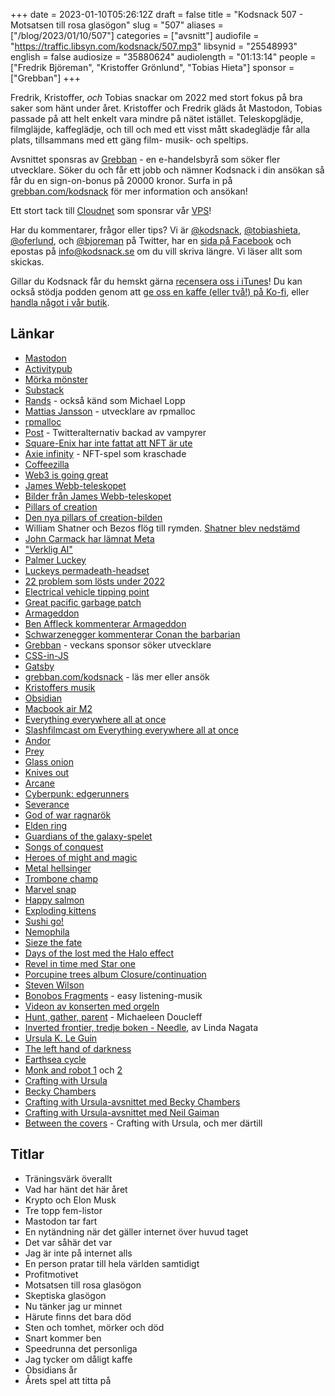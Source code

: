 +++
date = 2023-01-10T05:26:12Z
draft = false
title = "Kodsnack 507 - Motsatsen till rosa glasögon"
slug = "507"
aliases = ["/blog/2023/01/10/507"]
categories = ["avsnitt"]
audiofile = "https://traffic.libsyn.com/kodsnack/507.mp3"
libsynid = "25548993"
english = false
audiosize = "35880624"
audiolength = "01:13:14"
people = ["Fredrik Björeman", "Kristoffer Grönlund", "Tobias Hieta"]
sponsor = ["Grebban"]
+++

Fredrik, Kristoffer, *och* Tobias snackar om 2022 med stort fokus på bra saker som hänt under året. Kristoffer och Fredrik gläds åt Mastodon, Tobias passade på att helt enkelt vara mindre på nätet istället. Teleskopglädje, filmgläjde, kaffeglädje, och till och med ett visst mått skadeglädje får alla plats, tillsammans med ett gäng film- musik- och speltips.

Avsnittet sponsras av [Grebban](https://www.grebban.com/kodsnack) - en e-handelsbyrå som söker fler utvecklare. Söker du och får ett jobb och nämner Kodsnack i din ansökan så får du en sign-on-bonus på 20000 kronor. Surfa in på [grebban.com/kodsnack](https://www.grebban.com/kodsnack) för mer information och ansökan!

Ett stort tack till [Cloudnet](https://www.cloudnet.se) som sponsrar vår [VPS](https://en.wikipedia.org/wiki/Virtual_private_server)!

Har du kommentarer, frågor eller tips? Vi är [@kodsnack](https://www.twitter.com/kodsnack), [@tobiashieta](https://www.twitter.com/tobiashieta), [@oferlund](https://www.twitter.com/oferlund), och [@bjoreman](https://www.twitter.com/bjoreman) på Twitter, har en [sida på Facebook](https://www.facebook.com/kodsnack) och epostas på [info@kodsnack.se](mailto:info@kodsnack.se) om du vill skriva längre. Vi läser allt som skickas.

Gillar du Kodsnack får du hemskt gärna [recensera oss i iTunes](https://itunes.apple.com/se/podcast/kodsnack/id561631498?l=en)! Du kan också stödja podden genom att <a href="https://ko-fi.com/kodsnack" rel="payment">ge oss en kaffe (eller två!) på Ko-fi</a>, eller [handla något i vår butik](https://shop.spreadshirt.se/kodsnack/).

## Länkar ##
* [Mastodon](https://en.wikipedia.org/wiki/Mastodon_%28social_network%29)
* [Activitypub](https://en.wikipedia.org/wiki/ActivityPub)
* [Mörka mönster](https://en.wikipedia.org/wiki/Dark_pattern)
* [Substack](https://en.wikipedia.org/wiki/Substack)
* [Rands](https://en.wikipedia.org/wiki/Rands) - också känd som Michael Lopp
* [Mattias Jansson](https://github.com/mjansson) - utvecklare av rpmalloc
* [rpmalloc](https://github.com/mjansson/rpmalloc)
* [Post](https://techcrunch.com/2022/11/28/post-news-twitter-alternative-a16z/) - Twitteralternativ backad av vampyrer
* [Square-Enix har inte fattat att NFT är ute](https://clutchpoints.com/square-enix-doubles-down-nft-projects)
* [Axie infinity](https://en.wikipedia.org/wiki/Axie_Infinity) - NFT-spel som kraschade
* [Coffeezilla](https://www.youtube.com/@Coffeezilla)
* [Web3 is going great](https://web3isgoinggreat.com/)
* [James Webb-teleskopet](https://en.wikipedia.org/wiki/James_Webb_Space_Telescope)
* [Bilder från James Webb-teleskopet](https://www.flickr.com/photos/nasawebbtelescope/albums/72177720301006030)
* [Pillars of creation](https://en.wikipedia.org/wiki/Pillars_of_Creation#/media/File:Eagle_nebula_pillars.jpg)
* [Den nya pillars of creation-bilden](https://webbtelescope.org/contents/media/images/01GK2KKTR81SGYF24YBGYG7TAP)
* William Shatner och Bezos flög till rymden. [Shatner blev nedstämd](https://variety.com/2022/tv/news/william-shatner-space-boldly-go-excerpt-1235395113/)
* [John Carmack har lämnat Meta](https://kotaku.com/john-carmack-quit-meta-facebook-vr-oculus-rift-doom-1849912694)
* ["Verklig AI"](https://en.wikipedia.org/wiki/Artificial_general_intelligence)
* [Palmer Luckey](https://en.wikipedia.org/wiki/Palmer_Luckey)
* [Luckeys permadeath-headset](https://www.roadtovr.com/palmer-luckey-sword-art-online-headset-can-kill-user-real-life/)
* [22 problem som lösts under 2022](https://www.youtube.com/watch?v=c3dDagZMALQ)
* [Electrical vehicle tipping point](https://cleanenergy.org/blog/the-electric-vehicle-tipping-point-has-arrived/)
* [Great pacific garbage patch](https://en.wikipedia.org/wiki/Great_Pacific_garbage_patch)
* [Armageddon](https://en.wikipedia.org/wiki/Armageddon_%281998_film%29)
* [Ben Affleck kommenterar Armageddon](https://www.youtube.com/watch?v=-ahtp0sjA5U)
* [Schwarzenegger kommenterar Conan the barbarian](https://www.youtube.com/watch?v=RSDgmvBfEok)
* [Grebban](https://www.grebban.com/kodsnack) - veckans sponsor söker utvecklare
* [CSS-in-JS](https://en.wikipedia.org/wiki/CSS-in-JS)
* [Gatsby](https://en.wikipedia.org/wiki/Gatsby_%28JavaScript_framework%29)
* [grebban.com/kodsnack](https://www.grebban.com/kodsnack) - läs mer eller ansök
* [Kristoffers musik](https://oferlund.bandcamp.com/)
* [Obsidian](https://obsidian.md/)
* [Macbook air M2](https://bjoreman.com/thoughts/2022macbookair.html)
* [Everything everywhere all at once](https://en.wikipedia.org/wiki/Everything_Everywhere_All_at_Once)
* [Slashfilmcast om Everything everywhere all at once](https://overcast.fm/+PsCzBj_yQ)
* [Andor](https://en.wikipedia.org/wiki/Andor_%28TV_series%29)
* [Prey](https://en.wikipedia.org/wiki/Prey_%282022_film%29)
* [Glass onion](https://en.wikipedia.org/wiki/Glass_Onion:_A_Knives_Out_Mystery)
* [Knives out](https://en.wikipedia.org/wiki/Knives_Out)
* [Arcane](https://en.wikipedia.org/wiki/Arcane_%28TV_series%29)
* [Cyberpunk: edgerunners](https://en.wikipedia.org/wiki/Cyberpunk:_Edgerunners)
* [Severance](https://en.wikipedia.org/wiki/Severance_%28TV_series%29)
* [God of war ragnarök](https://en.wikipedia.org/wiki/God_of_War_Ragnar%C3%B6k)
* [Elden ring](https://en.wikipedia.org/wiki/Elden_Ring)
* [Guardians of the galaxy-spelet](https://en.wikipedia.org/wiki/Marvel%27s_Guardians_of_the_Galaxy)
* [Songs of conquest](https://en.wikipedia.org/wiki/Songs_of_Conquest)
* [Heroes of might and magic](https://en.wikipedia.org/wiki/Heroes_of_Might_and_Magic)
* [Metal hellsinger](https://www.youtube.com/watch?v=R2rrJTdAIq8)
* [Trombone champ](https://www.youtube.com/watch?v=NpQ8a3c7EAQ)
* [Marvel snap](https://en.wikipedia.org/wiki/Marvel_Snap)
* [Happy salmon](https://boardgamegeek.com/boardgame/194626/happy-salmon)
* [Exploding kittens](https://boardgamegeek.com/boardgame/172225/exploding-kittens)
* [Sushi go!](https://boardgamegeek.com/boardgame/133473/sushi-go)
* [Nemophila](https://en.wikipedia.org/wiki/Nemophila_%28band%29)
* [Sieze the fate](https://www.youtube.com/watch?v=4tpgLyckVYg)
* [Days of the lost med the Halo effect](https://metalshockfinland.com/2022/08/24/the-halo-effect-days-of-the-lost-hits-no-1-in-swedish-charts-phenomenal-chart-results-all-over-the-world/)
* [Revel in time med Star one](https://en.wikipedia.org/wiki/Revel_in_Time)
* [Porcupine trees album Closure/continuation](https://porcupinetree.com/recordings/closure-continuation/)
* [Steven Wilson](https://en.wikipedia.org/wiki/Steven_Wilson)
* [Bonobos Fragments](https://en.wikipedia.org/wiki/Fragments_%28Bonobo_album%29) - easy listening-musik
* [Videon av konserten med orgeln](https://www.youtube.com/watch?v=xMEdqx3MdZA)
* [Hunt, gather, parent](https://michaeleendoucleff.com/) - Michaeleen Doucleff
* [Inverted frontier, tredje boken - Needle](https://www.goodreads.com/book/show/61128835-needle), av Linda Nagata
* [Ursula K. Le Guin](https://en.wikipedia.org/wiki/Ursula_K._Le_Guin)
* [The left hand of darkness](https://en.wikipedia.org/wiki/The_Left_Hand_of_Darkness)
* [Earthsea cycle](https://en.wikipedia.org/wiki/Earthsea)
* [Monk and robot 1](https://www.otherscribbles.com/#/a-psalm-for-the-wild-built/) och [2](https://www.otherscribbles.com/#/a-prayer-for-the-crown-shy/)
* [Crafting with Ursula](https://tinhouse.com/th_podcast_cat/crafting-with-ursula/)
* [Becky Chambers](https://www.otherscribbles.com/about)
* [Crafting with Ursula-avsnittet med Becky Chambers](https://tinhouse.com/podcast/crafting-with-ursula-becky-chambers-creating-aliens-alien-cultures/)
* [Crafting with Ursula-avsnittet med Neil Gaiman](https://tinhouse.com/podcast/crafting-with-ursula-neil-gaiman-on-word-magic-the-power-of-telling-stories/)
* [Between the covers](https://tinhouse.com/podcasts/) - Crafting with Ursula, och mer därtill

## Titlar ##
* Träningsvärk överallt
* Vad har hänt det här året
* Krypto och Elon Musk
* Tre topp fem-listor
* Mastodon tar fart
* En nytändning när det gäller internet över huvud taget
* Det var såhär det var
* Jag är inte på internet alls
* En person pratar till hela världen samtidigt
* Profitmotivet
* Motsatsen till rosa glasögon
* Skeptiska glasögon
* Nu tänker jag ur minnet
* Härute finns det bara död
* Sten och tomhet, mörker och död
* Snart kommer ben
* Speedrunna det personliga
* Jag tycker om dåligt kaffe
* Obsidians år
* Årets spel att titta på